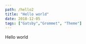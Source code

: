 ```yaml
---
path: /hello2
title: "Hello world"
date: 2018-12-05
tags: ["Gatsby","Grommet", "Theme"]
---
```


Hello world
